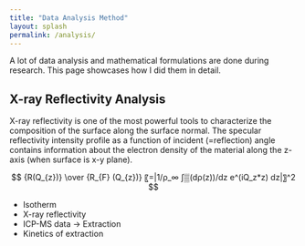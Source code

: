 ```yaml
---
title: "Data Analysis Method"
layout: splash
permalink: /analysis/
---
```


A lot of data analysis and mathematical formulations are done during research. This page showcases how I did them in detail.

## X-ray Reflectivity Analysis

X-ray reflectivity is one of the most powerful tools to characterize the composition of the surface along the surface normal.
The specular reflectivity intensity profile as a function of incident (=reflection) angle contains information about the electron density of the material along the z-axis (when surface is x-y plane).

$$ {R(Q_{z})} \over {R_{F} (Q_{z})} 〖=|1/ρ_∞  ∫▒(dρ(z))/dz e^(iQ_z*z) dz|〗^2 $$


* Isotherm
* X-ray reflectivity
* ICP-MS data -> Extraction
* Kinetics of extraction